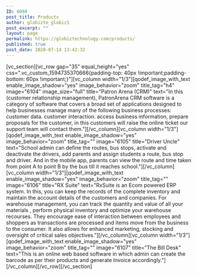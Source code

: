```yaml
---
ID: 6098
post_title: Products
author: globizte_globiz1
post_excerpt: ""
layout: page
permalink: https://globiztechnology.com/products/
published: true
post_date: 2020-07-14 13:42:32
---
```

[vc_section][vc_row gap="35" equal_height="yes" css=".vc_custom_1594735370666{padding-top: 40px !important;padding-bottom: 60px !important;}"][vc_column width="1/3"][qodef_image_with_text enable_image_shadow="yes" image_behavior="zoom" title_tag="h4" image="6104" image_size="full" title="Patron Arena (CRM)" text="In this (customer relationship management), PatronArena CRM software is a category of software that covers a broad set of applications designed to help businesses manage many of the following business processes: customer data. customer interaction. access business information, prepare proposals for the customer, in this customers will raise the online ticket our support team will contact them."][/vc_column][vc_column width="1/3"][qodef_image_with_text enable_image_shadow="yes" image_behavior="zoom" title_tag="" image="6105" title="Driver Uncle" text="School admin can define the routes, bus stops, activate and deactivate the drivers, add parents and assign students a route, bus stop and driver. And in the mobile app, parents can view the route and time taken from point A to point B by the bus till it reaches school."][/vc_column][vc_column width="1/3"][qodef_image_with_text enable_image_shadow="yes" image_behavior="zoom" title_tag="" image="6106" title="RX Suite" text="RxSuite is an Ecom powered ERP system. In this, you can keep the records of the complete inventory and maintain the account details of the customers and companies. For warehouse management, you can track the quantity and value of all your materials , perform physical inventory and optimize your warehouse recourses. They encourage ease of interaction between employees and shoppers as transactions are processed and items move from the business to the consumer. It also allows for enhanced marketing, stocking and oversight of critical sales objectives."][/vc_column][vc_column width="1/3"][qodef_image_with_text enable_image_shadow="yes" image_behavior="zoom" title_tag="" image="6107" title="The Bill Desk" text="This is an online web based software in which admin can create the barcode as per their products and generate Invoice accordingly."][/vc_column][/vc_row][/vc_section]